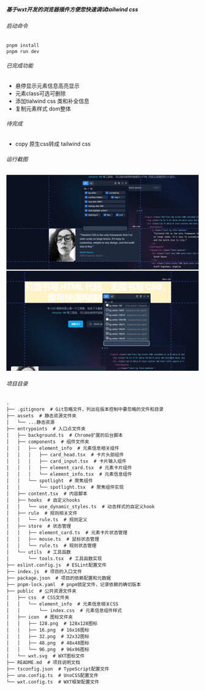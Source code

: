 ##### 基于wxt开发的浏览器插件方便您快速调试tailwind css

###### 启动命令

```
pnpm install
pnpm run dev 
```

###### 已完成功能
- 悬停显示元素信息高亮显示
- 元素class可选可删除
- 添加tialwind css 类和补全信息
- 复制元素样式 dom整体


###### 待完成
- copy 原生css转成 tailwind css


###### 运行截图
![alt 运行图](assets/runtime_screenshot_1.png)
![alt 运行图](assets/runtime_screenshot_2.png)



###### 项目目录

```
.
├── .gitignore  # Git忽略文件，列出在版本控制中要忽略的文件和目录
├── assets  # 静态资源文件夹
│   └── ...静态资源
├── entrypoints  # 入口点文件夹
│   ├── background.ts  # Chrome扩展的后台脚本
│   ├── components  # 组件文件夹
│   │   ├── element_info  # 元素信息相关组件
│   │   │   ├── card_head.tsx  # 卡片头部组件
│   │   │   ├── card_input.tsx  # 卡片输入组件
│   │   │   ├── element_card.tsx  # 元素卡片组件
│   │   │   └── element_info.tsx  # 元素信息组件
│   │   └── spotlight  # 聚焦组件
│   │       └── spotlight.tsx  # 聚焦组件实现
│   ├── content.tsx  # 内容脚本
│   ├── hooks  # 自定义hooks
│   │   └── use_dynamic_styles.ts  # 动态样式的自定义hook
│   ├── rule  # 规则相关文件
│   │   └── rule.ts  # 规则定义
│   ├── store  # 状态管理
│   │   ├── element_card.ts  # 元素卡片状态管理
│   │   ├── mouse.ts  # 鼠标状态管理
│   │   └── rule.ts  # 规则状态管理
│   └── utils  # 工具函数
│       └── tools.tsx  # 工具函数实现
├── eslint.config.js  # ESLint配置文件
├── index.js  # 项目的入口文件
├── package.json  # 项目的依赖配置和元数据
├── pnpm-lock.yaml  # pnpm锁定文件，记录依赖的确切版本
├── public  # 公共资源文件夹
│   ├── css  # CSS文件夹
│   │   └── element_info  # 元素信息相关CSS
│   │       └── index.css  # 元素信息组件样式
│   ├── icon  # 图标文件夹
│   │   ├── 128.png  # 128x128图标
│   │   ├── 16.png  # 16x16图标
│   │   ├── 32.png  # 32x32图标
│   │   ├── 48.png  # 48x48图标
│   │   └── 96.png  # 96x96图标
│   └── wxt.svg  # WXT图标文件
├── README.md  # 项目说明文档
├── tsconfig.json  # TypeScript配置文件
├── uno.config.ts  # UnoCSS配置文件
└── wxt.config.ts  # WXT框架配置文件
```